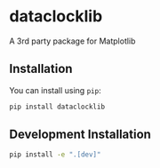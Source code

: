 # dataclocklib

A 3rd party package for Matplotlib

## Installation

You can install using `pip`:

```bash
pip install dataclocklib
```

## Development Installation


```bash
pip install -e ".[dev]"
```

